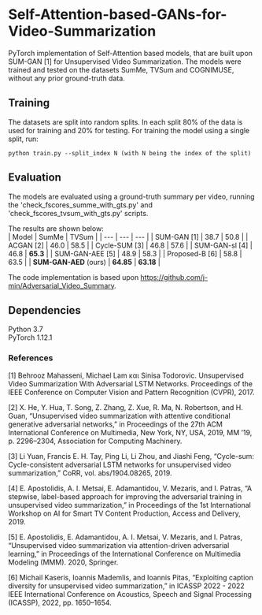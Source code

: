 # Self-Attention-based-GANs-for-Video-Summarization
PyTorch implementation of Self-Attention based models, that are built upon SUM-GAN [1] for Unsupervised Video Summarization. The models were trained and tested on the datasets SumMe, TVSum and COGNIMUSE, without any prior ground-truth data. 

## Training

The datasets are split into random splits. In each split 80% of the data is used for training and 20% for testing. For training the model using a single split, run:
```
python train.py --split_index N (with N being the index of the split)
```

## Evaluation
The models are evaluated using a ground-truth summary per video, running the 'check_fscores_summe_with_gts.py' and 'check_fscores_tvsum_with_gts.py' scripts.

The results are shown below:  
| Model | SumMe | TVSum |
| --- | --- | --- |
| SUM-GAN [1] | 38.7 | 50.8 |
| ACGAN [2] | 46.0 | 58.5 |
| Cycle-SUM [3] | 46.8 | 57.6 | 
| SUM-GAN-sl [4] | 46.8 | **65.3** |
| SUM-GAN-AEE [5] | 48.9 | 58.3 | 
| Proposed-B [6] | 58.8 | 63.5 | 
| **SUM-GAN-AED** (ours) | **64.85** | **63.18** |

The code implementation is based upon https://github.com/j-min/Adversarial_Video_Summary.

## Dependencies 
Python 3.7  
PyTorch 1.12.1

### References
[1] Behrooz Mahasseni, Michael Lam και Sinisa Todorovic. Unsupervised Video Summarization With Adversarial LSTM Networks. Proceedings of the IEEE Conference on
Computer Vision and Pattern Recognition (CVPR), 2017.

[2] X. He, Y. Hua, T. Song, Z. Zhang, Z. Xue, R. Ma, N. Robertson, and H. Guan, “Unsupervised video summarization with attentive conditional generative adversarial networks,” in Proceedings of the 27th ACM International Conference on Multimedia, New York, NY,
USA, 2019, MM ’19, p. 2296–2304, Association for Computing Machinery.

[3] Li Yuan, Francis E. H. Tay, Ping Li, Li Zhou, and Jiashi Feng, “Cycle-sum: Cycle-consistent adversarial LSTM networks for unsupervised video summarization,” CoRR, vol. abs/1904.08265, 2019.

[4] E. Apostolidis, A. I. Metsai, E. Adamantidou, V. Mezaris, and I. Patras, “A stepwise, label-based approach for improving the adversarial training in unsupervised video summarization,” in Proceedings of the
1st International Workshop on AI for Smart TV Content Production, Access and Delivery, 2019.

[5] E. Apostolidis, E. Adamantidou, A. I. Metsai, V. Mezaris, and I. Patras, “Unsupervised video summarization via attention-driven adversarial learning,” in
Proceedings of the International Conference on Multimedia Modeling (MMM). 2020, Springer.

[6] Michail Kaseris, Ioannis Mademlis, and Ioannis Pitas, “Exploiting caption diversity for unsupervised video summarization,” in ICASSP 2022 - 2022 IEEE International Conference on Acoustics, Speech and Signal Processing (ICASSP), 2022, pp. 1650–1654.
